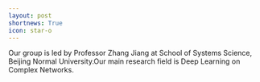 ```yaml
---
layout: post
shortnews: True
icon: star-o
---
```


Our group is led by Professor Zhang Jiang at School of Systems Science, Beijing Normal University.Our main research field is Deep Learning on Complex Networks.
